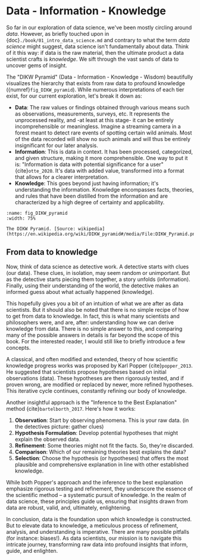 # Data - Information - Knowledge

So far in our exploration of data science, we've been mostly circling around *data*. However, as briefly touched upon in {doc}`./book/01_intro_data_science.md` and contrary to what the term *data science* might suggest, data science isn't fundamentally about data. Think of it this way: if data is the raw material, then the ultimate product a data scientist crafts is *knowledge*. We sift through the vast sands of data to uncover gems of insight.

The "DIKW Pyramid" (Data - Information - Knowledge - Wisdom) beautifully visualizes the hierarchy that exists from raw data to profound knowledge ({numref}`fig_DIKW_pyramid`). While numerous interpretations of each tier exist, for our current exploration, let's break it down as:

- **Data**: The raw values or findings obtained through various means such as observations, measurements, surveys, etc. It represents the unprocessed reality, and -at least at this stage- it can be entirely incomprehensible or meaningless. Imagine a streaming camera in a forest meant to detect rare events of spotting certain wild animals. Most of the data recorded will show no such animals and will thus be entirely insignificant for our later analysis.
- **Information**: This is data in context. It has been processed, categorized, and given structure, making it more comprehensible. One way to put it is: "Information is data with potential significance for a user" {cite}`otte_2020`. It's data with added value, transformed into a format that allows for a clearer interpretation.
- **Knowledge**: This goes beyond just having information; it's understanding the information. Knowledge encompasses facts, theories, and rules that have been distilled from the information and are characterized by a high degree of certainty and applicability.



```{figure} ../images/fig_DIKW_pyramid.png
:name: fig_DIKW_pyramid
:width: 75%

The DIKW Pyramid. [Source: wikipedia](https://en.wikipedia.org/wiki/DIKW_pyramid#/media/File:DIKW_Pyramid.png)
```



## From data to knowledge

Now, think of data science as detective work. A detective starts with clues (our data). These clues, in isolation, may seem random or unimportant. But as the detective starts piecing them together, a story unfolds (information). Finally, using their understanding of the world, the detective makes an informed guess about what actually happened (knowledge).

This hopefully gives you a bit of an intuition of what we are after as data scientists.
But it should also be noted that there is no simple recipe of how to get from data to knowledge. In fact, this is what many scientists and philosophers were, and are, after: understanding how we can derive knowledge from data. There is no simple answer to this, and comparing many of the possible answers in details is far beyond the scope of this book. For the interested reader, I would still like to briefly introduce a few concepts.

A classical, and often modified and extended, theory of how scientific knowledge progress works was proposed by Karl Popper {cite}`popper_2013`. He suggested that scientists propose hypotheses based on initial observations (data). These hypotheses are then rigorously tested, and if proven wrong, are modified or replaced by newer, more refined hypotheses. This iterative cycle continues, constantly refining our body of knowledge.

Another insightful approach is the "Inference to the Best Explanation" method {cite}`bartelborth_2017`. Here's how it works:

1. **Observation**: Start by observing phenomena. This is your raw data.
   (in the detectives picture: gather clues)
2. **Hypothesis Formulation**: Develop potential hypotheses that might explain the observed data.
3. **Refinement**: Some theories might not fit the facts. So, they're discarded.
4. **Comparison**: Which of our remaining theories best explains the data?
5. **Selection**: Choose the hypothesis (or hypotheses) that offers the most plausible and comprehensive explanation in line with other established knowledge.

While both Popper's approach and the inference to the best explanation emphasize rigorous testing and refinement, they underscore the essence of the scientific method – a systematic pursuit of knowledge. In the realm of data science, these principles guide us, ensuring that insights drawn from data are robust, valid, and, ultimately, enlightening.

In conclusion, data is the foundation upon which knowledge is constructed. But to elevate data to knowledge, a meticulous process of refinement, analysis, and understanding is imperative. There are many possible pitfalls (for instance: biases!). As data scientists, our mission is to navigate this intricate journey, transforming raw data into profound insights that inform, guide, and enlighten.
